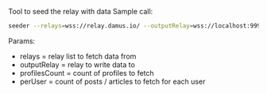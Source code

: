 Tool to seed the relay with data
Sample call:
```bash
seeder --relays=wss://relay.damus.io/ --outputRelay=wss://localhost:9998 --profilesCount=1000 --threads=100 --perUser=100
```
Params:
* relays = relay list to fetch data from
* outputRelay = relay to write data to
* profilesCount = count of profiles to fetch
* perUser = count of posts / articles to fetch for each user 